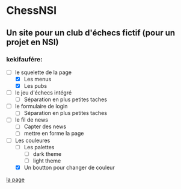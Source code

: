 # ChessNSI
## Un site pour un club d'échecs fictif (pour un projet en NSI)

### kekifaufére:
- [ ] le squelette de la page
  - [x] Les menus
  - [X] Les pubs
- [ ] le jeu d'échecs intégré
  - [ ] Séparation en plus petites taches
- [ ] le formulaire de login
  - [ ] Séparation en plus petites taches
- [ ] le fil de news
  - [ ] Capter des news
  - [ ] mettre en forme la page
- [ ] Les couleures
  - [ ] Les palettes
    - [ ] dark theme
    - [ ] light theme
  - [x] Un boutton pour changer de couleur
     
[la page](https://ajkoi.github.io/chessNSI/)
